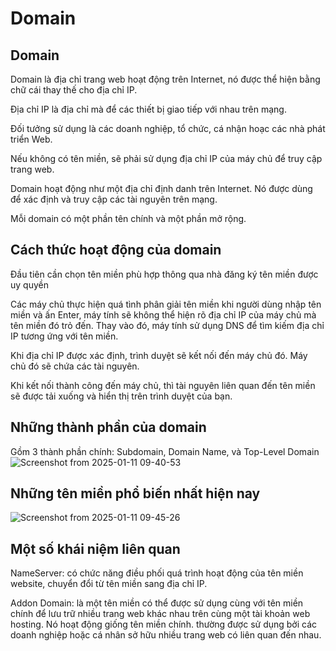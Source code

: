 # Domain 
## Domain
Domain là địa chỉ trang web hoạt động trên Internet, nó được thể hiện bằng chữ cái thay thế cho địa chỉ IP.

Địa chỉ IP là địa chỉ mà để các thiết bị giao tiếp với nhau trên mạng.

Đối tưởng sử dụng là các doanh nghiệp, tổ chức, cá nhận hoạc các nhà phát triển Web.

Nếu không có tên miền, sẽ phải sử dụng địa chỉ IP của máy chủ để truy cập trang web.

Domain hoạt động như một địa chỉ định danh trên Internet. Nó được dùng để xác định và truy cập các tài nguyên trên mạng.

Mỗi domain có một phần tên chính và một phần mở rộng.
## Cách thức hoạt động của domain

Đầu tiên cần chọn tên miền phù hợp thông qua nhà đăng ký tên miền được uy quyền

Các máy chủ thực hiện quá tình phân giải tên miền khi người dùng nhập tên miền và ấn Enter, máy tính sẽ không thể hiện rõ địa chỉ IP của
máy chủ mà tên miền đó trỏ đến. Thay vào đó, máy tính sử dụng DNS để tìm kiếm địa chỉ IP tương ứng với tên miền.

Khi địa chỉ IP được xác định, trình duyệt sẽ kết nối đến máy chủ đó. Máy chủ đó sẽ chứa các tài nguyên.

Khi kết nối thành công đến máy chủ, thì tài nguyên liên quan đến tên miền sẽ được tải xuống và hiển thị trên trình duyệt của bạn.
## Những thành phần của domain
Gồm 3 thành phần chính: Subdomain, Domain Name, và Top-Level Domain
![Screenshot from 2025-01-11 09-40-53](https://github.com/user-attachments/assets/50ed6249-922a-4c54-9579-2f539cd14318)

## Những tên miền phổ biến nhất hiện nay

![Screenshot from 2025-01-11 09-45-26](https://github.com/user-attachments/assets/df500de0-1c7f-4c7d-a67c-1fc618b81f9f)

## Một số khái niệm liên quan

NameServer: có chức năng điều phối quá trình hoạt động của tên miền website, chuyển đổi từ tên miền sang địa chỉ IP.

Addon Domain: là một tên miền có thể được sử dụng cùng với tên miền chính để lưu trữ nhiều trang web khác nhau trên cùng một tài khoản web hosting. Nó hoạt động giống tên miền chính. thường được sử dụng bởi các doanh nghiệp hoặc cá nhân sở hữu nhiều trang web có liên quan đến nhau. 





